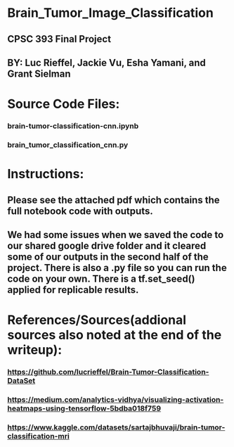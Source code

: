 # Brain_Tumor_Image_Classification
## CPSC 393 Final Project
## BY: Luc Rieffel, Jackie Vu, Esha Yamani, and Grant Sielman

# Source Code Files: 
### brain-tumor-classification-cnn.ipynb
### brain_tumor_classification_cnn.py

# Instructions: 
## Please see the attached pdf which contains the full notebook code with outputs. 
## We had some issues when we saved the code to our shared google drive folder and it cleared some of our outputs in the second half of the project. There is also a .py file so you can run the code on your own. There is a tf.set_seed() applied for replicable results. 

# References/Sources(addional sources also noted at the end of the writeup): 
### https://github.com/lucrieffel/Brain-Tumor-Classification-DataSet
### https://medium.com/analytics-vidhya/visualizing-activation-heatmaps-using-tensorflow-5bdba018f759
### https://www.kaggle.com/datasets/sartajbhuvaji/brain-tumor-classification-mri


